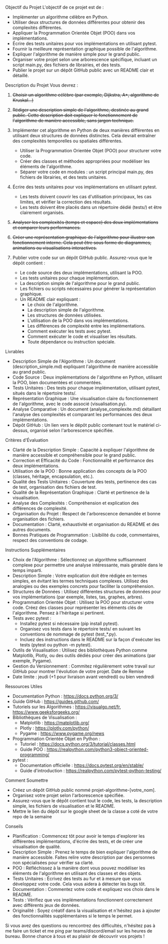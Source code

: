 Objectif du Projet
L'objectif de ce projet est de :
* Implémenter un algorithme célèbre en Python.
* Utiliser deux structures de données différentes pour obtenir des complexités différentes.
* Appliquer la Programmation Orientée Objet (POO) dans vos implémentations.
* Écrire des tests unitaires pour vos implémentations en utilisant pytest.
* Fournir la meilleure représentation graphique possible de l'algorithme.
* Expliquer l'algorithme de manière simple pour le grand public.
* Organiser votre projet selon une arborescence spécifique, incluant un script main.py, des fichiers de librairies, et des tests.
* Publier le projet sur un dépôt GitHub public avec un README clair et détaillé.


Description du Projet
Vous devrez :
1. ~~Choisir un algorithme célèbre (par exemple, Dijkstra, A*, algorithme de Kruskal…)~~ 
2. ~~Rédiger une description simple de l'algorithme, destinée au grand public. Cette description doit expliquer le fonctionnement de l'algorithme de manière accessible, sans jargon technique.~~
3. Implémenter cet algorithme en Python de deux manières différentes en utilisant deux structures de données distinctes. Cela devrait entraîner des complexités temporelles ou spatiales différentes.
    * Utiliser la Programmation Orientée Objet (POO) pour structurer votre code.
    * Créer des classes et méthodes appropriées pour modéliser les éléments de l'algorithme.
    * Séparer votre code en modules : un script principal main.py, des fichiers de librairies, et des tests unitaires.
4. Écrire des tests unitaires pour vos implémentations en utilisant pytest.
    * Les tests doivent couvrir les cas d'utilisation principaux, les cas limites, et vérifier la correction des résultats.
    * Les tests doivent être placés dans un répertoire dédié (tests/) et être clairement organisés.
5. ~~Analyser les complexités (temps et espace) des deux implémentations et comparer leurs performances.~~
6. ~~Créer une représentation graphique de l'algorithme pour illustrer son fonctionnement interne. Cela peut être sous forme de diagrammes, animations ou visualisations interactives.~~


8. Publier votre code sur un dépôt GitHub public. Assurez-vous que le dépôt contient :
    * Le code source des deux implémentations, utilisant la POO.
    * Les tests unitaires pour chaque implémentation.
    * La description simple de l'algorithme pour le grand public.
    * Les fichiers ou scripts nécessaires pour générer la représentation graphique.
    * Un README clair expliquant :
        * Le choix de l'algorithme.
        * La description simple de l'algorithme.
        * Les structures de données utilisées.
        * L'utilisation de la POO dans vos implémentations.
        * Les différences de complexité entre les implémentations.
        * Comment exécuter les tests avec pytest.
        * Comment exécuter le code et visualiser les résultats.
        * Toute dépendance ou instruction spéciale.


Livrables
* Description Simple de l'Algorithme : Un document (description_simple.md) expliquant l'algorithme de manière accessible au grand public.
* Code Source : Deux implémentations de l'algorithme en Python, utilisant la POO, bien documentées et commentées.
* Tests Unitaires : Des tests pour chaque implémentation, utilisant pytest, situés dans le répertoire tests/.
* Représentation Graphique : Une visualisation claire du fonctionnement de l'algorithme, avec le code associé (visualisation.py).
* Analyse Comparative : Un document (analyse_complexite.md) détaillant l'analyse des complexités et comparant les performances des deux implémentations.
* Dépôt GitHub : Un lien vers le dépôt public contenant tout le matériel ci-dessus, organisé selon l'arborescence spécifiée.

Critères d'Évaluation
* Clarté de la Description Simple : Capacité à expliquer l'algorithme de manière accessible et compréhensible pour le grand public.
* Correction et Efficacité du Code : Fonctionnalité et performance des deux implémentations.
* Utilisation de la POO : Bonne application des concepts de la POO (classes, héritage, encapsulation, etc.).
* Qualité des Tests Unitaires : Couverture des tests, pertinence des cas de test, organisation des fichiers de test.
* Qualité de la Représentation Graphique : Clarté et pertinence de la visualisation.
* Analyse des Complexités : Compréhension et explication des différences de complexité.
* Organisation du Projet : Respect de l'arborescence demandée et bonne organisation des fichiers.
* Documentation : Clarté, exhaustivité et organisation du README et des autres documents.
* Bonnes Pratiques de Programmation : Lisibilité du code, commentaires, respect des conventions de codage.

Instructions Supplémentaires
* Choix de l'Algorithme : Sélectionnez un algorithme suffisamment complexe pour permettre une analyse intéressante, mais gérable dans le temps imparti.
* Description Simple : Votre explication doit être rédigée en termes simples, en évitant les termes techniques complexes. Utilisez des analogies ou des exemples concrets pour faciliter la compréhension.
* Structures de Données : Utilisez différentes structures de données pour vos implémentations (par exemple, listes, tas, graphes, arbres).
* Programmation Orientée Objet : Utilisez la POO pour structurer votre code. Créez des classes pour représenter les éléments clés de l'algorithme. Pensez à l'héritage si pertinent.
* Tests avec pytest :
    * Installez pytest si nécessaire (pip install pytest).
    * Organisez vos tests dans le répertoire tests/ en suivant les conventions de nommage de pytest (test_*.py).
    * Incluez des instructions dans le README sur la façon d'exécuter les tests (pytest ou python -m pytest).
* Outils de Visualisation : Utilisez des bibliothèques Python comme Matplotlib, Plotly, ou des outils dédiés pour créer des animations (par exemple, Pygame).
* Gestion du Versionnement : Commitez régulièrement votre travail sur GitHub pour montrer l'évolution de votre projet.
Date de Remise
* Date limite : jeudi (+1 pour livraison avant vendredi) ou bien vendredi 

Ressources Utiles
* Documentation Python : https://docs.python.org/3/
* Guide GitHub : https://guides.github.com/
* Tutoriels sur les Algorithmes : https://visualgo.net/fr, https://www.geeksforgeeks.org/
* Bibliothèques de Visualisation :
    * Matplotlib : https://matplotlib.org/
    * Plotly : https://plotly.com/python/
    * Pygame : https://www.pygame.org/news
* Programmation Orientée Objet en Python :
    * Tutoriel : https://docs.python.org/3/tutorial/classes.html
    * Guide POO : https://realpython.com/python3-object-oriented-programming/
* pytest :
    * Documentation officielle : https://docs.pytest.org/en/stable/
    * Guide d'introduction : https://realpython.com/pytest-python-testing/

Comment Soumettre
* Créez un dépôt GitHub public nommé projet-algorithme-[votre_nom].
* Organisez votre projet selon l'arborescence spécifiée.
* Assurez-vous que le dépôt contient tout le code, les tests, la description simple, les fichiers de visualisation et le README.
* Mettre le lien du dépôt sur le google sheet de la classe a coté de votre repo de la semaine 

Conseils
* Planification : Commencez tôt pour avoir le temps d'explorer les différentes implémentations, d'écrire des tests, et de créer une visualisation de qualité.
* Description Simple : Prenez le temps de bien expliquer l'algorithme de manière accessible. Faites relire votre description par des personnes non spécialisées pour vérifier sa clarté.
* POO : Réfléchissez à la manière dont vous pouvez modéliser les éléments de l'algorithme en utilisant des classes et des objets.
* Tests Unitaires : Écrivez des tests au fur et à mesure que vous développez votre code. Cela vous aidera à détecter les bugs tôt.
* Documentation : Commentez votre code et expliquez vos choix dans le README.
* Tests : Vérifiez que vos implémentations fonctionnent correctement avec différents jeux de données.
* Originalité : Soyez créatif dans la visualisation et n'hésitez pas à ajouter des fonctionnalités supplémentaires si le temps le permet.

Si vous avez des questions ou rencontrez des difficultés, n'hésitez pas à me faire un ticket et me ping par teams/discord/email sur les heures de bureau. 
Bonne chance à tous et au plaisir de découvrir vos projets !

